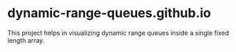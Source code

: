 # dynamic-range-queues.github.io
This project helps in visualizing dynamic range queues inside a single fixed length array.
